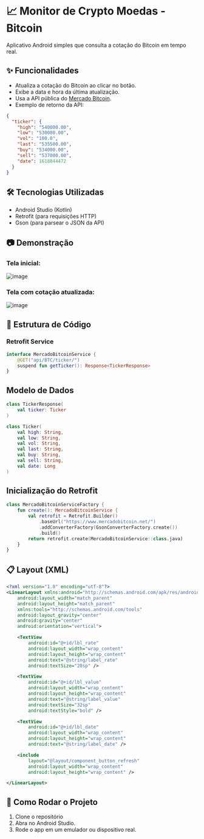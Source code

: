 # 📈 Monitor de Crypto Moedas - Bitcoin

Aplicativo Android simples que consulta a cotação do Bitcoin em tempo real.

## ✨ Funcionalidades

- Atualiza a cotação do Bitcoin ao clicar no botão.
- Exibe a data e hora da última atualização.
- Usa a API pública do [Mercado Bitcoin](https://www.mercadobitcoin.net/api/BTC/ticker/).
- Exemplo de retorno da API:
```json
{
  "ticker": {
    "high": "540000.00",
    "low": "530000.00",
    "vol": "100.0",
    "last": "535500.00",
    "buy": "534000.00",
    "sell": "537000.00",
    "date": 1618844472
  }
}
```

## 🛠️ Tecnologias Utilizadas

- Android Studio (Kotlin)
- Retrofit (para requisições HTTP)
- Gson (para parsear o JSON da API)

## 📷 Demonstração

### Tela inicial:
![image](https://github.com/user-attachments/assets/f601ca48-a8e2-4615-97f0-d5034f4a1dbc)

### Tela com cotação atualizada:
![image](https://github.com/user-attachments/assets/69f77bd0-57cb-4814-84dd-c730701f9f79)

## 🧩 Estrutura de Código

### Retrofit Service

```kotlin
interface MercadoBitcoinService {
    @GET("api/BTC/ticker/")
    suspend fun getTicker(): Response<TickerResponse>
}
```
## Modelo de Dados

```kotlin
class TickerResponse(
    val ticker: Ticker
)

class Ticker(
    val high: String,
    val low: String,
    val vol: String,
    val last: String,
    val buy: String,
    val sell: String,
    val date: Long
)
```

## Inicialização do Retrofit

```kotlin
class MercadoBitcoinServiceFactory {
    fun create(): MercadoBitcoinService {
        val retrofit = Retrofit.Builder()
            .baseUrl("https://www.mercadobitcoin.net/")
            .addConverterFactory(GsonConverterFactory.create())
            .build()
        return retrofit.create(MercadoBitcoinService::class.java)
    }
}
```

## 📋 Layout (XML)
```xml
<?xml version="1.0" encoding="utf-8"?>
<LinearLayout xmlns:android="http://schemas.android.com/apk/res/android"
    android:layout_width="match_parent"
    android:layout_height="match_parent"
    xmlns:tools="http://schemas.android.com/tools"
    android:layout_gravity="center"
    android:gravity="center"
    android:orientation="vertical">

    <TextView
        android:id="@+id/lbl_rate"
        android:layout_width="wrap_content"
        android:layout_height="wrap_content"
        android:text="@string/label_rate"
        android:textSize="20sp" />

    <TextView
        android:id="@+id/lbl_value"
        android:layout_width="wrap_content"
        android:layout_height="wrap_content"
        android:text="@string/label_value"
        android:textSize="32sp"
        android:textStyle="bold" />

    <TextView
        android:id="@+id/lbl_date"
        android:layout_width="wrap_content"
        android:layout_height="wrap_content"
        android:text="@string/label_date" />

    <include
        layout="@layout/component_button_refresh"
        android:layout_width="wrap_content"
        android:layout_height="wrap_content" />

</LinearLayout>
```

## 🚀 Como Rodar o Projeto
1. Clone o repositório
2. Abra no Android Studio.
3. Rode o app em um emulador ou dispositivo real.

